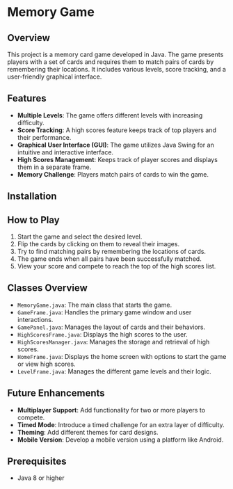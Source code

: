 # Memory Game

## Overview

This project is a memory card game developed in Java. The game presents players with a set of cards and requires them to match pairs of cards by remembering their locations. It includes various levels, score tracking, and a user-friendly graphical interface.

## Features

- **Multiple Levels**: The game offers different levels with increasing difficulty.
- **Score Tracking**: A high scores feature keeps track of top players and their performance.
- **Graphical User Interface (GUI)**: The game utilizes Java Swing for an intuitive and interactive interface.
- **High Scores Management**: Keeps track of player scores and displays them in a separate frame.
- **Memory Challenge**: Players match pairs of cards to win the game.

## Installation


## How to Play

1. Start the game and select the desired level.
2. Flip the cards by clicking on them to reveal their images.
3. Try to find matching pairs by remembering the locations of cards.
4. The game ends when all pairs have been successfully matched.
5. View your score and compete to reach the top of the high scores list.

## Classes Overview

- `MemoryGame.java`: The main class that starts the game.
- `GameFrame.java`: Handles the primary game window and user interactions.
- `GamePanel.java`: Manages the layout of cards and their behaviors.
- `HighScoresFrame.java`: Displays the high scores to the user.
- `HighScoresManager.java`: Manages the storage and retrieval of high scores.
- `HomeFrame.java`: Displays the home screen with options to start the game or view high scores.
- `LevelFrame.java`: Manages the different game levels and their logic.

## Future Enhancements

- **Multiplayer Support**: Add functionality for two or more players to compete.
- **Timed Mode**: Introduce a timed challenge for an extra layer of difficulty.
- **Theming**: Add different themes for card designs.
- **Mobile Version**: Develop a mobile version using a platform like Android.

## Prerequisites

- Java 8 or higher
